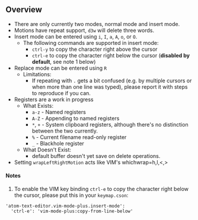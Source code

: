 ## Overview

* There are only currently two modes, normal mode and insert mode.
* Motions have repeat support, `d3w` will delete three words.
* Insert mode can be entered using `i`, `I`, `a`, `A`, `o`, or `O`.
  * The following commands are supported in insert mode:
    * `ctrl-y` to copy the character right above the cursor
    * `ctrl-e` to copy the character right below the cursor (**disabled by default**, see note&nbsp;1 below)
* Replace mode can be entered using `R`
  * Limitations:
    * If repeating with `.` gets a bit confused (e.g. by multiple cursors or when more than one line was typed), please report it with steps to reproduce if you can.
* Registers are a work in progress
  * What Exists:
    * `a-z` - Named registers
    * `A-Z` - Appending to named registers
    * `*`, `+` - System clipboard registers, although there's no distinction between the two currently.
    * `%`   - Current filename read-only register
    * `_` - Blackhole register
  * What Doesn't Exist:
    * default buffer doesn't yet save on delete operations.
* Setting `wrapLeftRightMotion` acts like VIM's whichwrap=h,l,<,>


#### Notes

1. To enable the VIM key binding `ctrl-e` to copy the character right below the cursor, please put this in your `keymap.cson`:

```
'atom-text-editor.vim-mode-plus.insert-mode':
  'ctrl-e': 'vim-mode-plus:copy-from-line-below'
```
